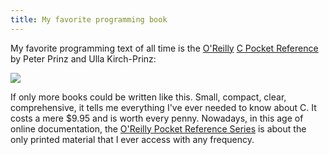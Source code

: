 ```yaml
---
title: My favorite programming book
---
```


My favorite programming text of all time is the [O'Reilly](http://oreilly.com/) [C Pocket Reference](http://www.oreilly.com/catalog/cpr) by Peter Prinz and Ulla Kirch-Prinz:

![](/system/images/legacy/C-Pocket-Reference.jpg)

If only more books could be written like this. Small, compact, clear, comprehensive, it tells me everything I've ever needed to know about C. It costs a mere $9.95 and is worth every penny. Nowadays, in this age of online documentation, the [O'Reilly Pocket Reference Series](http://pocketrefs.oreilly.com/) is about the only printed material that I ever access with any frequency.
